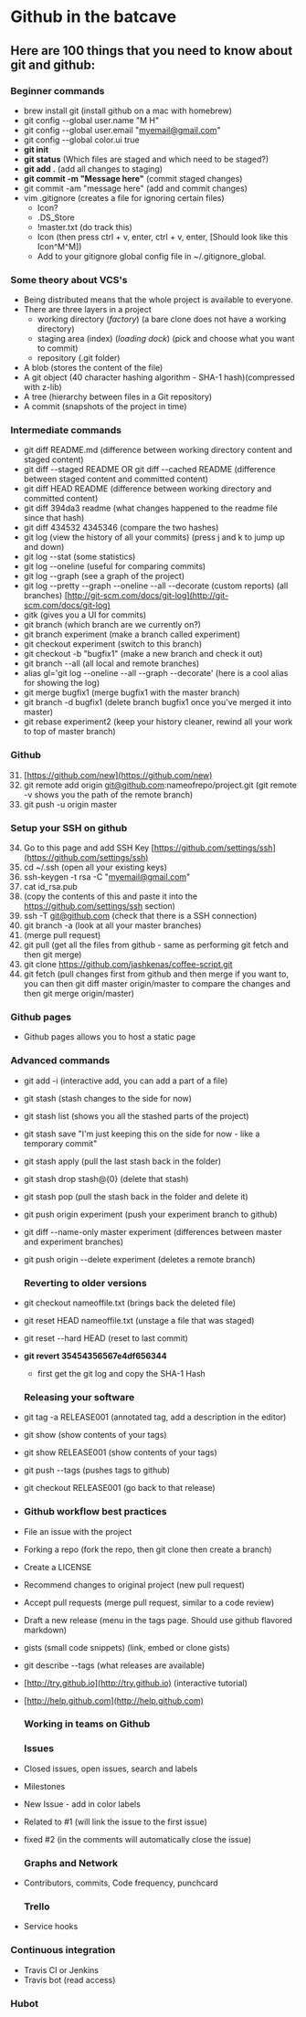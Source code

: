 # Github in the batcave

## Here are 100 things that you need to know about git and github:

### Beginner commands
- brew install git (install github on a mac with homebrew)
- git config --global user.name "M H"
- git config --global user.email "myemail@gmail.com"
- git config --global color.ui true
- **git init**
- **git status** (Which files are staged and which need to be staged?)
- **git add .** (add all changes to staging)
- **git commit -m "Message here"** (commit staged changes)
- git commit -am "message here" (add and commit changes)
- vim .gitignore (creates a file for ignoring certain files)
  - Icon?
  - .DS_Store
  - !master.txt (do track this)
  - Icon (then press ctrl + v, enter, ctrl + v, enter, [Should look like this Icon^M^M])
  - Add to your gitignore global config file in ~/.gitignore_global.

### Some theory about VCS's
- Being distributed means that the whole project is available to everyone.
- There are three layers in a project
  - working directory (*factory*) (a bare clone does not have a working directory)
  - staging area (index) (*loading dock*) (pick and choose what you want to commit)
  - repository (.git folder)
- A blob (stores the content of the file)
- A git object (40 character hashing algorithm - SHA-1 hash)(compressed with z-lib)
- A tree (hierarchy between files in a Git repository)
- A commit (snapshots of the project in time)

### Intermediate commands
- git diff README.md (difference between working directory content and staged content)
- git diff --staged README OR git diff --cached README (difference between staged content and committed content)
- git diff HEAD README (difference between working directory and committed content)
- git diff 394da3 readme (what changes happened to the readme file since that hash)
- git diff 434532 4345346 (compare the two hashes)
- git log (view the history of all your commits) (press j and k to jump up and down)
- git log --stat (some statistics)
- git log --oneline (useful for comparing commits)
- git log --graph (see a graph of the project)
- git log --pretty --graph --oneline --all --decorate (custom reports) (all branches) [http://git-scm.com/docs/git-log](http://git-scm.com/docs/git-log)
- gitk (gives you a UI for commits)
- git branch (which branch are we currently on?)
- git branch experiment (make a branch called experiment)
- git checkout experiment (switch to this branch)
- git checkout -b "bugfix1" (make a new branch and check it out)
- git branch --all (all local and remote branches)
- alias gl='git log --oneline --all --graph --decorate' (here is a cool alias for showing the log)
- git merge bugfix1 (merge bugfix1 with the master branch)
- git branch -d bugfix1 (delete branch bugfix1 once you've merged it into master)
- git rebase experiment2 (keep your history cleaner, rewind all your work to top of master branch)

### Github

31. [https://github.com/new](https://github.com/new)
32. git remote add origin git@github.com:nameofrepo/project.git (git remote -v shows you the path of the remote branch)
33. git push -u origin master

  ### Setup your SSH on github
34. Go to this page and add SSH Key [https://github.com/settings/ssh](https://github.com/settings/ssh)
35. cd ~/.ssh (open all your existing keys)
36. ssh-keygen -t rsa -C "myemail@gmail.com"
37. cat id_rsa.pub
38. (copy the contents of this and paste it into the https://github.com/settings/ssh section)
39. ssh -T git@github.com (check that there is a SSH connection)
40. git branch -a (look at all your master branches)
41. (merge pull request)
42. git pull (get all the files from github - same as performing git fetch and then git merge)
43. git clone https://github.com/jashkenas/coffee-script.git
44. git fetch (pull changes first from github and then merge if you want to, you can then git diff master origin/master to compare the changes and then git merge origin/master)

  ### Github pages
-  Github pages allows you to host a static page

  ### Advanced commands
- git add -i (interactive add, you can add a part of a file)
- git stash (stash changes to the side for now)
- git stash list (shows you all the stashed parts of the project)
- git stash save "I'm just keeping this on the side for now - like a temporary commit"
- git stash apply (pull the last stash back in the folder)
- git stash drop stash@{0} (delete that stash)
- git stash pop (pull the stash back in the folder and delete it)
- git push origin experiment (push your experiment branch to github)
- git diff --name-only master experiment (differences between master and experiment branches)
- git push origin --delete experiment (deletes a remote branch)

  ### Reverting to older versions
- git checkout nameoffile.txt (brings back the deleted file)
- git reset HEAD nameoffile.txt (unstage a file that was staged)
- git reset --hard HEAD (reset to last commit)
- **git revert 35454356567e4df656344**
    - first get the git log and copy the SHA-1 Hash

  ### Releasing your software
- git tag -a RELEASE001 (annotated tag, add a description in the editor)
- git show (show contents of your tags)
- git show RELEASE001 (show contents of your tags)
- git push --tags (pushes tags to github)
- git checkout RELEASE001 (go back to that release)
-
  ### Github workflow best practices
- File an issue with the project
- Forking a repo (fork the repo, then git clone then create a branch)
- Create a LICENSE
- Recommend changes to original project (new pull request)
- Accept pull requests (merge pull request, similar to a code review)
- Draft a new release (menu in the tags page. Should use github flavored markdown)
- gists (small code snippets) (link, embed or clone gists)
- git describe --tags (what releases are available)
- [http://try.github.io](http://try.github.io) (interactive tutorial)
- [http://help.github.com](http://help.github.com)

  ### Working in teams on Github


  ### Issues
- Closed issues, open issues, search and labels
- Milestones
- New Issue - add in color labels
- Related to \#1 (will link the issue to the first issue)
- fixed \#2 (in the comments will automatically close the issue)


  ### Graphs and Network
- Contributors, commits, Code frequency, punchcard

  ### Trello
-  Service hooks

  ### Continuous integration
-  Travis CI or Jenkins
-  Travis bot (read access)

  ### Hubot
